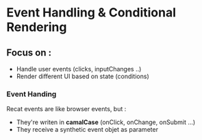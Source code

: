 
# Event Handling & Conditional Rendering

## Focus on :
- Handle user events (clicks, inputChanges ..)
- Render different UI based on state (conditions)

### Event Handing
Recat events are like browser events, but :
- They're writen in **camalCase** (onClick, onChange, onSubmit ...)
- They receive a synthetic event objet as parameter